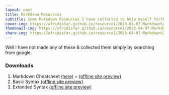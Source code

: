 ```yaml
---
layout: post
title: Markdown Resources
subtitle: Some Markdown Resources I have collected to help myself further develope this site
cover-img: https://afridisfar.github.io/resource1/2023-04-07-Markdown%20Resources/markdown-cover.png
thumbnail-img: https://afridisfar.github.io/resource1/2023-04-07-Markdown%20Resources/mardown-thumbnail.png
share-img: https://afridisfar.github.io/resource1/2023-04-07-Markdown%20Resources/markdown-cover.png
---
```


Well I have not made any of these & collected them simply by searching from google.
### Downloads
1. Markdown Cheatsheet [(here)](https://afridisfar.github.io/resource1/2023-04-07-Markdown%20Resources/markdown-cheat-sheet.md) + [(offline site preview)](https://afridisfar.github.io/resource1/2023-04-07-Markdown%20Resources/Markdown%20Cheat%20Sheet%20_%20Markdown%20Guide.html)
2. Basic Syntax [(offline site preview)](https://afridisfar.github.io/resource1/2023-04-07-Markdown%20Resources/Basic%20Syntax%20_%20Markdown%20Guide.html)
3. Extended Syntax [(offline site preview)](https://afridisfar.github.io/resource1/2023-04-07-Markdown%20Resources/Extended%20Syntax%20_%20Markdown%20Guide.html)